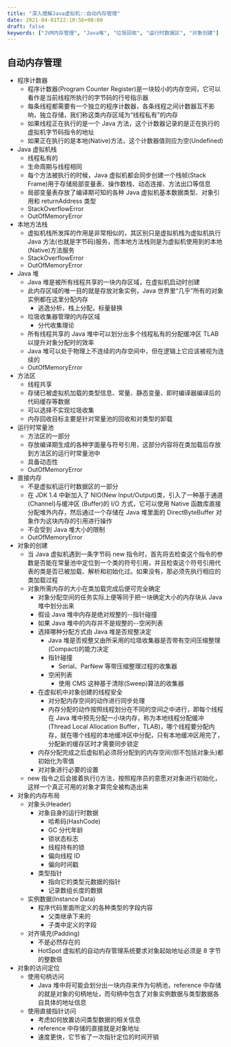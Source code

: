 ```yaml
---
title: "深入理解Java虚拟机::自动内存管理"
date: 2021-04-01T22:10:56+08:00
draft: false
keywords: ["JVM内存管理", "Java堆", "垃圾回收", "运行时数据区", "对象创建"]
---
```


## 自动内存管理

- 程序计数器
  - 程序计数器(Program Counter Register)是一块较小的内存空间，它可以看作是当前线程所执行的字节码的行号指示器
  - 每条线程都需要有一个独立的程序计数器，各条线程之间计数器互不影响，独立存储，我们称这类内存区域为“线程私有”的内存
  - 如果线程正在执行的是一个 Java 方法，这个计数器记录的是正在执行的虚拟机字节码指令的地址
  - 如果正在执行的是本地(Native)方法，这个计数器值则应为空(Undefined)
- Java 虚拟机栈
  - 线程私有的
  - 生命周期与线程相同
  - 每个方法被执行的时候，Java 虚拟机都会同步创建一个栈帧(Stack Frame)用于存储局部变量表、操作数栈、动态连接、方法出口等信息
  - 局部变量表存放了编译期可知的各种 Java 虚拟机基本数据类型、对象引用和 returnAddress 类型
  - StackOverflowError
  - OutOfMemoryError
- 本地方法栈
  - 虚拟机栈所发挥的作用是非常相似的，其区别只是虚拟机栈为虚拟机执行 Java 方法(也就是字节码)服务，而本地方法栈则是为虚拟机使用到的本地(Native)方法服务
  - StackOverflowError
  - OutOfMemoryError
- Java 堆
  - Java 堆是被所有线程共享的一块内存区域，在虚拟机启动时创建
  - 此内存区域的唯一目的就是存放对象实例，Java 世界里“几乎”所有的对象实例都在这里分配内存
    - 逃逸分析，栈上分配，标量替换
  - 垃圾收集器管理的内存区域
    - 分代收集理论
  - 所有线程共享的 Java 堆中可以划分出多个线程私有的分配缓冲区 TLAB 以提升对象分配时的效率
  - Java 堆可以处于物理上不连续的内存空间中，但在逻辑上它应该被视为连续的
  - OutOfMemoryError
- 方法区
  - 线程共享
  - 存储已被虚拟机加载的类型信息、常量、静态变量、即时编译器编译后的代码缓存等数据
  - 可以选择不实现垃圾收集
  - 内存回收目标主要是针对常量池的回收和对类型的卸载
- 运行时常量池
  - 方法区的一部分
  - 存放编译期生成的各种字面量与符号引用，这部分内容将在类加载后存放到方法区的运行时常量池中
  - 具备动态性
  - OutOfMemoryError
- 直接内存
  - 不是虚拟机运行时数据区的一部分
  - 在 JDK 1.4 中新加入了 NIO(New Input/Output)类，引入了一种基于通道(Channel)与缓冲区 (Buffer)的 I/O 方式，它可以使用 Native 函数库直接分配堆外内存，然后通过一个存储在 Java 堆里面的 DirectByteBuffer 对象作为这块内存的引用进行操作
  - 不会受到 Java 堆大小的限制
  - OutOfMemoryError
- 对象的创建
  - 当 Java 虚拟机遇到一条字节码 new 指令时，首先将去检查这个指令的参数是否能在常量池中定位到一个类的符号引用，并且检查这个符号引用代表的类是否已被加载、解析和初始化过。如果没有，那必须先执行相应的类加载过程
  - 对象所需内存的大小在类加载完成后便可完全确定
    - 对象分配空间的任务实际上便等同于把一块确定大小的内存块从 Java 堆中划分出来
    - 假设 Java 堆中内存是绝对规整的--指针碰撞
    - 如果 Java 堆中的内存并不是规整的--空闲列表
    - 选择哪种分配方式由 Java 堆是否规整决定
      - Java 堆是否规整又由所采用的垃圾收集器是否带有空间压缩整理(Compact)的能力决定
      - 指针碰撞
        - Serial、ParNew 等带压缩整理过程的收集器
      - 空闲列表
        - 使用 CMS 这种基于清除(Sweep)算法的收集器
    - 在虚拟机中对象创建的线程安全
      - 对分配内存空间的动作进行同步处理
      - 内存分配的动作按照线程划分在不同的空间之中进行，即每个线程在 Java 堆中预先分配一小块内存，称为本地线程分配缓冲(Thread Local Allocation Buffer，TLAB)，哪个线程要分配内存，就在哪个线程的本地缓冲区中分配，只有本地缓冲区用完了，分配新的缓存区时才需要同步锁定
    - 内存分配完成之后虚拟机必须将分配到的内存空间(但不包括对象头)都初始化为零值
    - 对对象进行必要的设置
  - new 指令之后会接着执行<init>()方法，按照程序员的意愿对对象进行初始化，这样一个真正可用的对象才算完全被构造出来
- 对象的内存布局
  - 对象头(Header)
    - 对象自身的运行时数据
      - 哈希码(HashCode)
      - GC 分代年龄
      - 锁状态标志
      - 线程持有的锁
      - 偏向线程 ID
      - 偏向时间戳
    - 类型指针
      - 指向它的类型元数据的指针
      - 记录数组长度的数据
  - 实例数据(Instance Data)
    - 程序代码里面所定义的各种类型的字段内容
      - 父类继承下来的
      - 子类中定义的字段
  - 对齐填充(Padding)
    - 不是必然存在的
    - HotSpot 虚拟机的自动内存管理系统要求对象起始地址必须是 8 字节的整数倍
- 对象的访问定位
  - 使用句柄访问
    - Java 堆中将可能会划分出一块内存来作为句柄池，reference 中存储的就是对象的句柄地址，而句柄中包含了对象实例数据与类型数据各自具体的地址信息
  - 使用直接指针访问
    - 考虑如何放置访问类型数据的相关信息
    - reference 中存储的直接就是对象地址
    - 速度更快，它节省了一次指针定位的时间开销
